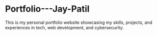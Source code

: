 # Portfolio---Jay-Patil
This is my personal portfolio website showcasing my skills, projects, and experiences in tech, web development, and cybersecurity.

